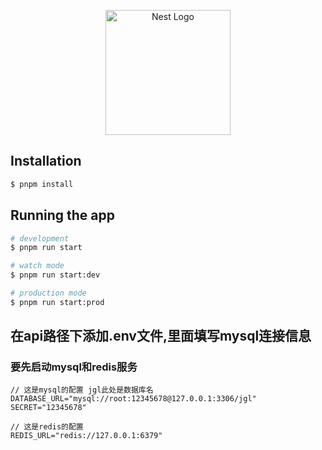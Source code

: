 <p align="center">
  <a href="http://nestjs.com/" target="blank"><img src="https://nestjs.com/img/logo-small.svg" width="200" alt="Nest Logo" /></a>
</p>

[circleci-image]: https://img.shields.io/circleci/build/github/nestjs/nest/master?token=abc123def456

## Installation

```bash
$ pnpm install
```

## Running the app

```bash
# development
$ pnpm run start

# watch mode
$ pnpm run start:dev

# production mode
$ pnpm run start:prod
```

## 在api路径下添加.env文件,里面填写mysql连接信息

### 要先启动mysql和redis服务

```
// 这是mysql的配置 jgl此处是数据库名
DATABASE_URL="mysql://root:12345678@127.0.0.1:3306/jgl"
SECRET="12345678"

// 这是redis的配置
REDIS_URL="redis://127.0.0.1:6379"


```
